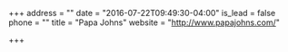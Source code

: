 +++
address = ""
date = "2016-07-22T09:49:30-04:00"
is_lead = false
phone = ""
title = "Papa Johns"
website = "http://www.papajohns.com/"

+++
